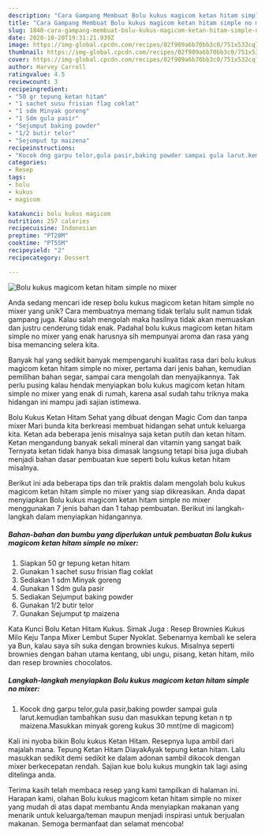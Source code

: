 ```yaml
---
description: "Cara Gampang Membuat Bolu kukus magicom ketan hitam simple no mixer yang Menggugah Selera"
title: "Cara Gampang Membuat Bolu kukus magicom ketan hitam simple no mixer yang Menggugah Selera"
slug: 1840-cara-gampang-membuat-bolu-kukus-magicom-ketan-hitam-simple-no-mixer-yang-menggugah-selera
date: 2020-10-20T19:31:21.939Z
image: https://img-global.cpcdn.com/recipes/02f909a6b70bb3c0/751x532cq70/bolu-kukus-magicom-ketan-hitam-simple-no-mixer-foto-resep-utama.jpg
thumbnail: https://img-global.cpcdn.com/recipes/02f909a6b70bb3c0/751x532cq70/bolu-kukus-magicom-ketan-hitam-simple-no-mixer-foto-resep-utama.jpg
cover: https://img-global.cpcdn.com/recipes/02f909a6b70bb3c0/751x532cq70/bolu-kukus-magicom-ketan-hitam-simple-no-mixer-foto-resep-utama.jpg
author: Harvey Carroll
ratingvalue: 4.5
reviewcount: 3
recipeingredient:
- "50 gr tepung ketan hitam"
- "1 sachet susu frisian flag coklat"
- "1 sdm Minyak goreng"
- "1 Sdm gula pasir"
- "Sejumput baking powder"
- "1/2 butir telor"
- "Sejumput tp maizena"
recipeinstructions:
- "Kocok dng garpu telor,gula pasir,baking powder sampai gula larut.kemudian tambahkan susu dan masukkan tepung ketan n tp maizena.Masukkan minyak goreng kukus 30 mnt(me di magicom)"
categories:
- Resep
tags:
- bolu
- kukus
- magicom

katakunci: bolu kukus magicom 
nutrition: 257 calories
recipecuisine: Indonesian
preptime: "PT20M"
cooktime: "PT55M"
recipeyield: "2"
recipecategory: Dessert

---
```



![Bolu kukus magicom ketan hitam simple no mixer](https://img-global.cpcdn.com/recipes/02f909a6b70bb3c0/751x532cq70/bolu-kukus-magicom-ketan-hitam-simple-no-mixer-foto-resep-utama.jpg)

Anda sedang mencari ide resep bolu kukus magicom ketan hitam simple no mixer yang unik? Cara membuatnya memang tidak terlalu sulit namun tidak gampang juga. Kalau salah mengolah maka hasilnya tidak akan memuaskan dan justru cenderung tidak enak. Padahal bolu kukus magicom ketan hitam simple no mixer yang enak harusnya sih mempunyai aroma dan rasa yang bisa memancing selera kita.

Banyak hal yang sedikit banyak mempengaruhi kualitas rasa dari bolu kukus magicom ketan hitam simple no mixer, pertama dari jenis bahan, kemudian pemilihan bahan segar, sampai cara mengolah dan menyajikannya. Tak perlu pusing kalau hendak menyiapkan bolu kukus magicom ketan hitam simple no mixer yang enak di rumah, karena asal sudah tahu triknya maka hidangan ini mampu jadi sajian istimewa.

Bolu Kukus Ketan Hitam Sehat yang dibuat dengan Magic Com dan tanpa mixer Mari bunda kita berkreasi membuat hidangan sehat untuk keluarga kita. Ketan ada beberapa jenis misalnya saja ketan putih dan ketan hitam. Ketan mengandung banyak sekali mineral dan vitamin yang sangat baik Ternyata ketan tidak hanya bisa dimasak langsung tetapi bisa juga diubah menjadi bahan dasar pembuatan kue seperti bolu kukus ketan hitam misalnya.


Berikut ini ada beberapa tips dan trik praktis dalam mengolah bolu kukus magicom ketan hitam simple no mixer yang siap dikreasikan. Anda dapat menyiapkan Bolu kukus magicom ketan hitam simple no mixer menggunakan 7 jenis bahan dan 1 tahap pembuatan. Berikut ini langkah-langkah dalam menyiapkan hidangannya.

<!--inarticleads1-->

##### Bahan-bahan dan bumbu yang diperlukan untuk pembuatan Bolu kukus magicom ketan hitam simple no mixer:

1. Siapkan 50 gr tepung ketan hitam
1. Gunakan 1 sachet susu frisian flag coklat
1. Sediakan 1 sdm Minyak goreng
1. Gunakan 1 Sdm gula pasir
1. Sediakan Sejumput baking powder
1. Gunakan 1/2 butir telor
1. Gunakan Sejumput tp maizena


Kata Kunci Bolu Ketan Hitam Kukus. Simak Juga : Resep Brownies Kukus Milo Keju Tanpa Mixer Lembut Super Nyoklat. Sebenarnya kembali ke selera ya Bun, kalau saya sih suka dengan brownies kukus. Misalnya seperti brownies dengan bahan utama kentang, ubi ungu, pisang, ketan hitam, milo dan resep brownies chocolatos. 

<!--inarticleads2-->

##### Langkah-langkah menyiapkan Bolu kukus magicom ketan hitam simple no mixer:

1. Kocok dng garpu telor,gula pasir,baking powder sampai gula larut.kemudian tambahkan susu dan masukkan tepung ketan n tp maizena.Masukkan minyak goreng kukus 30 mnt(me di magicom)


Kali ini nyoba bikin Bolu kukus Ketan Hitam. Resepnya lupa ambil dari majalah mana. Tepung Ketan Hitam DiayakAyak tepung ketan hitam. Lalu masukkan sedikit demi sedikit ke dalam adonan sambil dikocok dengan mixer berkecepatan rendah. Sajian kue bolu kukus mungkin tak lagi asing ditelinga anda. 

Terima kasih telah membaca resep yang kami tampilkan di halaman ini. Harapan kami, olahan Bolu kukus magicom ketan hitam simple no mixer yang mudah di atas dapat membantu Anda menyiapkan makanan yang menarik untuk keluarga/teman maupun menjadi inspirasi untuk berjualan makanan. Semoga bermanfaat dan selamat mencoba!
